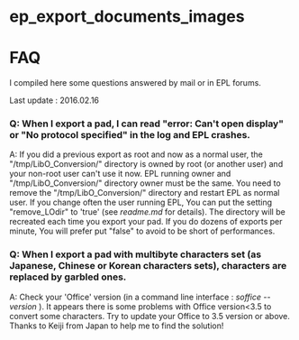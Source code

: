ep_export_documents_images
======

# FAQ

I compiled here some questions answered by mail or in EPL forums.

Last update : 2016.02.16

### Q: When I export a pad, I can read "error: Can't open display" or "No protocol specified" in the log and EPL crashes.

A: If you did a previous export as root and now as a normal user, the "/tmp/LibO_Conversion/" directory is owned by root (or another user) and your non-root user can't use it now.
EPL running owner and "/tmp/LibO_Conversion/" directory owner must be the same.
You need to remove the "/tmp/LibO_Conversion/" directory and restart EPL as normal user.
If you change often the user running EPL, You can put the setting "remove_LOdir" to 'true' (see _readme.md_ for details). The directory will be recreated each time you export your pad. If you do dozens of exports per minute, You will prefer put "false" to avoid to be short of performances.

### Q: When I export a pad with multibyte characters set (as Japanese, Chinese or Korean characters sets), characters are replaced by garbled ones.

A: Check your 'Office' version (in a command line interface : _soffice --version_ ). It appears there is some problems with Office version<3.5 to convert some characters. Try to update your Office to 3.5 version or above.
Thanks to Keiji from Japan to help me to find the solution!
